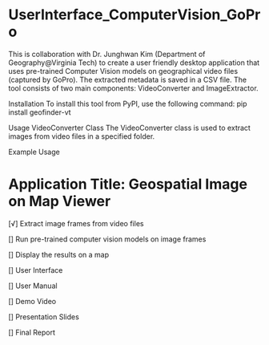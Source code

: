 # UserInterface_ComputerVision_GoPro
This is collaboration with Dr. Junghwan Kim (Department of Geography@Virginia Tech) to create a user friendly desktop application that uses pre-trained Computer Vision models on geographical video files (captured by GoPro). The extracted metadata is saved in a CSV file. The tool consists of two main components: VideoConverter and ImageExtractor.

Installation
To install this tool from PyPI, use the following command:
pip install geofinder-vt

Usage
VideoConverter Class
The VideoConverter class is used to extract images from video files in a specified folder.

Example Usage
# Application Title: Geospatial Image on Map Viewer

[√] Extract image frames from video files

[] Run pre-trained computer vision models on image frames

[] Display the results on a map

[] User Interface

[] User Manual

[] Demo Video

[] Presentation Slides

[] Final Report
